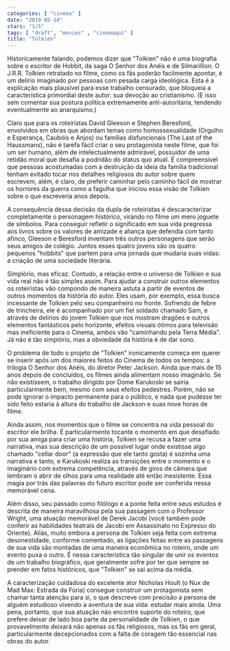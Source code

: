 ```yaml
---
categories: [ "cinema" ]
date: "2019-05-14"
stars: "3/5"
tags: [ "draft", "movies" , "cinemaqui" ]
title: "Tolkien"
---
```

Historicamente falando, podemos dizer que "Tolkien" não é uma
biografia sobre o escritor de Hobbit, da saga O Senhor dos Anéis e de
Silmarillion. O J.R.R. Tolkien retratado no filme, como os fãs poderão
facilmente apontar, é um delírio imaginado por pessoas com pesada carga
ideológica. Esta é a explicação mais plausível para esse trabalho
censurado, que bloqueia a característica primordial deste autor: sua
devoção ao cristianismo. (E isso sem comentar sua postura política
extremamente anti-autoritária, tendendo eventualmente ao anarquismo.)

Claro que para os roteiristas David Gleeson e Stephen Beresford,
envolvidos em obras que abordam temas como homossexualidade (Orgulho e
Esperança, Caubóis e Anjos) ou famílias disfuncionais (The Last of the
Haussmans), não é tarefa fácil criar o seu protagonista neste filme,
que foi um ser humano, além de intelectualmente admirável, possuidor
de uma retidão moral que desafia a podridão do status quo atual. É
compreensível que pessoas acostumadas com a destruição da ideia da
família tradicional tenham evitado tocar nos detalhes religiosos do autor
sobre quem escrevem, além, é claro, de preferir caminhar pelo caminho
fácil de mostrar os horrores da guerra como a fagulha que iniciou essa
visão de Tolkien sobre o que escreveria anos depois.

A consequência dessa decisão da dupla de roteiristas é descaracterizar
completamente o personagem histórico, virando no filme um mero joguete de
símbolos. Para conseguir refletir o significado em sua vida pregressa
aos livros sobre os valores de amizade e aliança que defendia com
tanto afinco, Gleeson e Beresford inventam três outros personagens que
serão seus amigos de colégio. Juntos esses quatro jovens são os quatro
pequenos "hobbits" que partem para uma jornada que mudaria suas vidas:
a criação de uma sociedade literária.

Simplório, mas eficaz. Contudo, a relação entre o universo de Tolkien
e sua vida real não é tão simples assim. Para ajudar a construir
outros elementos os roteiristas vão compondo de maneira astuta a
partir de eventos de outros momentos da história do autor. Eles usam,
por exemplo, essa busca incessante de Tolkien pelo seu companheiro
no fronte. Sofrendo de febre de trincheira, ele é acompanhado por um
fiel soldado chamado Sam, e através de delírios do jovem Tolkien que
nos mostram dragões e outros elementos fantásticos pelo horizonte,
efeitos visuais ótimos para televisão mas ineficiente para o Cinema,
ambos vão "caminhando pela Terra Média". Já não é tão simplório,
mas a obviedade da história é de dar sono.

O problema de todo o projeto de "Tolkien" ironicamente começa em querer
se inserir após um dos maiores feitos do Cinema de todos os tempos:
a trilogia O Senhor dos Anéis, do diretor Peter Jackson. Ainda que
mais de 15 anos depois de concluídos, os filmes ainda alimentam nosso
imaginário. Se não existissem, o trabalho dirigido por Dome Karukoski
se sairia particularmente bem, mesmo com seus efeitos pedestres. Porém,
não se pode ignorar o impacto permanente para o público, e nada que
pudesse ter sido feito estaria à altura do trabalho de Jackson e suas
nove horas de filme.

Ainda assim, nos momentos que o filme se concentra na vida pessoal
do escritor ele brilha. É particularmente tocante o momento em que
desafiado por sua amiga para criar uma história, Tolkien se recusa
a fazer uma narrativa, mas sua descrição de um possível lugar onde
existisse algo chamado "cellar door" (a expressão que ele tanto gosta)
é sozinha uma narrativa e tanto, e Karukoski realiza as transições
entre o momento e o imaginário com extrema competência, através de
giros de câmera que lembram o abrir de olhos para uma realidade até
então inexistente. Essa magia por trás das palavras do futuro escritor
pode ser conferida nessa memorável cena.

Além disso, seu passado como filólogo e a ponte feita entre seus estudos
é descrita de maneira maravilhosa pela sua passagem com o Professor
Wright, uma atuação memorável de Derek Jacobi (você também pode
conferir as habilidades teatrais de Jacobi em Assassinato no Expresso
do Oriente). Aliás, muito embora a persona de Tolkien seja feita com
extrema desonestidade, conforme comentado, as ligações feitas entre as
passagens de sua vida são montadas de uma maneira econômica no roteiro,
onde um evento puxa o outro. É nessa característica tão singular de
unir os eventos de um trabalho biográfico, que geralmente sofre por ter
que sempre se prender em fatos históricos, que "Tolkien" se sai acima
da média.

A caracterização cuidadosa do excelente ator Nicholas Hoult (o Nux
de Mad Max: Estrada da Fúria) consegue construir um protagonista sem
chamar tanta atenção para si, o que descreve com precisão a persona de
alguém estudioso vivendo a aventura de sua vida: estudar mais ainda. Uma
pena, portanto, que sua atuação não encontre suporte do roteiro,
que prefere deixar de lado boa parte da personalidade de Tolkien, o
que provavelmente deixará não apenas os fãs religiosos, mas os fãs
em geral, particularmente decepcionados com a falta de coragem tão
essencial nas obras do autor.
